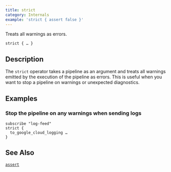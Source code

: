 ```yaml
---
title: strict
category: Internals
example: 'strict { assert false }'
---
```


Treats all warnings as errors.

```tql
strict { … }
```

## Description

The `strict` operator takes a pipeline as an argument and treats all warnings
emitted by the execution of the pipeline as errors. This is useful when you want
to stop a pipeline on warnings or unexpected diagnostics.

## Examples

### Stop the pipeline on any warnings when sending logs

```tql
subscribe "log-feed"
strict {
  to_google_cloud_logging …
}
```

## See Also
[`assert`](/reference/operators/assert)
